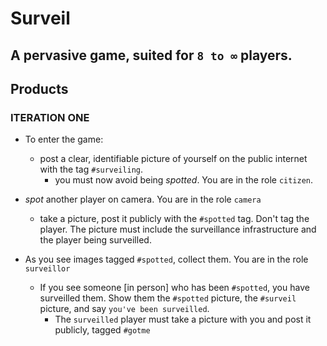 # Surveil

## A pervasive game, suited for `8 to ∞` players.

## Products

### ITERATION ONE

*   To enter the game:
    *   post a clear, identifiable picture of yourself on the public internet with the tag `#surveiling`.
        *   you must now avoid being *spotted*. You are in the role `citizen`.

*  *spot* another player on camera. You are in the role `camera`
    *   take a picture, post it publicly with the `#spotted` tag. Don't tag the player. The picture must include the surveillance infrastructure and the player being surveilled.

*   As you see images tagged `#spotted`, collect them. You are in the role `surveillor`
    *   If you see someone [in person] who has been `#spotted`, you have surveilled them. Show them the `#spotted` picture, the `#surveil` picture, and say `you've been surveilled`.
        *   The `surveilled` player must take a picture with you and post it publicly, tagged `#gotme`
